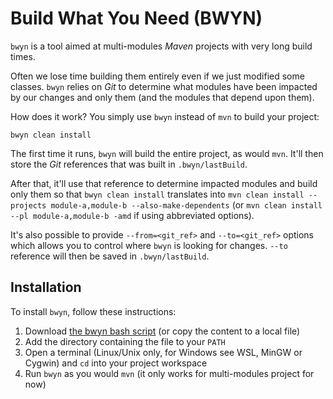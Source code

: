 # Build What You Need (BWYN)
`bwyn` is a tool aimed at multi-modules _Maven_ projects with very long build times.

Often we lose time building them entirely even if we just modified some classes. `bwyn` relies on _Git_ to determine what modules have been impacted by our changes and only them (and the modules that depend upon them).

How does it work? You simply use `bwyn` instead of `mvn` to build your project:
```shell
bwyn clean install
```
The first time it runs, `bwyn` will build the entire project, as would `mvn`. It'll then store the _Git_ references that was built in `.bwyn/lastBuild`.

After that, it'll use that reference to determine impacted modules and build only them so that `bwyn clean install` translates into `mvn clean install --projects module-a,module-b --also-make-dependents` (or `mvn clean install --pl module-a,module-b -amd` if using abbreviated options).

It's also possible to provide `--from=<git_ref>` and `--to=<git_ref>` options which allows you to control where `bwyn` is looking for changes. `--to` reference will then be saved in `.bwyn/lastBuild`.

## Installation
To install `bwyn`, follow these instructions:
1. Download [the bwyn bash script][bwyn-script-link] (or copy the content to a local file)
2. Add the directory containing the file to your `PATH`
3. Open a terminal (Linux/Unix only, for Windows see WSL, MinGW or Cygwin) and `cd` into your project workspace
4. Run `bwyn` as you would `mvn` (it only works for multi-modules project for now)

[bwyn-script-link]: src/main/scripts/bwyn

